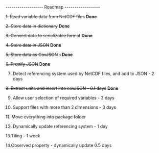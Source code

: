 ------------------- Roadmap ------------------

~~1. Read variable data from NetCDF files~~ **Done**

~~2. Store data in dictionary~~ **Done**

~~3. Convert data to serializable format~~ **Done**

~~4. Store data in JSON~~ **Done**

~~5. Store data as CovJSON~~ <**Done**

~~6. Prettify JSON~~ **Done**

7. Detect referencing system used by NetCDF files, and add to JSON - 2 days

~~8. Extract units and insert into covJSON - 0.1 days~~ **Done**

9. Allow user selection of required variables - 3 days

10. Support files with more than 2 dimensions - 3 days 

~~11. Move everything into package folder~~

12. Dynamically update referencing system - 1 day

13.Tiling - 1 week

14.Observed property - dynamically update 0.5 days

